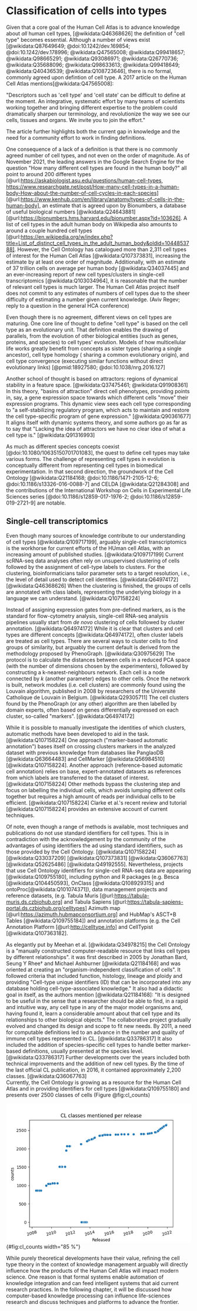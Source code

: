 # Classification of cells into types

Given that a core goal of the Human Cell Atlas is to advance knowledge about _all_ human cell types, [@wikidata:Q46368626] the definition of "cell type" becomes essential. 
Although a number of views exist [@wikidata:Q87649649; @doi:10.1242/dev.169854; @doi:10.1242/dev.178996; @wikidata:Q47565008; @wikidata:Q99418657; @wikidata:Q98665291; @wikidata:Q93086971; @wikidata:Q26770736; @wikidata:Q35688096; @wikidata:Q98633613; @wikidata:Q99418649; @wikidata:Q40436539; @wikidata:Q108723646], there is no formal, commonly agreed upon defintion of cell type. 
A 2017 article on the Human Cell Atlas mentions[@wikidata:Q47565008]: 

"Descriptors such as 'cell type' and 'cell state' can be difficult to define at the moment. An integrative, systematic effort by many teams of scientists working together and bringing different expertise to the problem could dramatically sharpen our terminology, and revolutionize the way we see our cells, tissues and organs. We invite you to join the effort." 

The article further highlights both the current gap in knowledge and the need for a community effort to work in finding definitions. 

One consequence of a lack of a definition is that there is no commonly agreed number of cell types, and not even on the order of magnitude. 
As of November 2021, the leading answers in the Google Search Engine for the question "How many different cell types are found in the human body?" all point to around 200 different types [@url:https://askabiologist.asu.edu/questions/human-cell-types, https://www.researchgate.net/post/How-many-cell-types-in-a-human-body-How-about-the-number-of-cell-cycles-in-each-species] [@url:https://www.kenhub.com/en/library/anatomy/types-of-cells-in-the-human-body], an estimate that is agreed upon by Bionumbers, a database of useful biological numbers [@wikidata:Q24643881] [@url:https://bionumbers.hms.harvard.edu/bionumber.aspx?id=103626].
A list of cell types in the adult human body on Wikipedia also amounts to around a couple hundred cell types [@url:https://en.wikipedia.org/w/index.php?title=List_of_distinct_cell_types_in_the_adult_human_body&oldid=1044853788].
However, the Cell Ontology has catalogued more than 2,311 cell types of interest for the Human Cell Atlas [@wikidata:Q107373831], increasing the estimate by at least one order of magnitude. 
Additionally, with an estimate of 37 trillion cells on average per human body [@wikidata:Q34037445] and an ever-increasing report of new cell types/clusters in single-cell transcriptomics [@wikidata:Q103034964], it is reasonable that the number of relevant cell types is much larger.
The Human Cell Atlas project itself does not commit to any estimates of numbers of cell types due to the sheer difficulty of estimating a number given current knowledge. (Aviv Regev; reply to a question in the general HCA conference) 

<!-- Adapted from https://github.com/lubianat/technotype/blob/9f428cbcf8e8a8d2843faac684275fb0c37914ed/content/02.introduction.md BEGIN-->

Even though there is no agreement, different views on cell types are maturing. 
One core line of thought to define "cell type" is based on the cell type as an evolutionary unit. 
That definition enables the drawing of parallels, from the evolution of other biological entities (such as genes, proteins, and species) to cell types' evolution. 
Models of how multicellular life works greatly benefit from concepts as sister types (sharing a single ancestor), cell type homology ( sharing a common evolutionary origin), and cell type convergence (executing similar functions without direct evolutionary links) [@pmid:18927580; @doi:10.1038/nrg.2016.127]

Another school of thought is based on attractors: regions of dynamical stability in a feature space. [@wikidata:Q37475461; @wikidata:Q91908361] 
In this theory, "basins of attraction" direct cell phenotypes, providing points in, say, a gene expression space towards which different cells "move" their expression programs. 
This dynamic view sees each cell type corresponding to "a self-stabilizing regulatory program, which acts to maintain and restore the cell type-specific program of gene expression." [@wikidata:Q90361677] 
It aligns itself with dynamic systems theory, and some authors go as far as to say that "Lacking the idea of attractors we have no clear idea of what a cell type is." [@wikidata:Q91316993]

As much as different species concepts coexist [@doi:10.1080/10635150701701083], the quest to define cell types may take various forms.
The challenge of representing cell types in evolution is conceptually different from representing cell types in biomedical experimentation. 
In that second direction, the groundwork of the Cell Ontology [@wikidata:Q21184168; @doi:10.1186/1471-2105-12-6; @doi:10.1186/s13326-016-0088-7] and CELDA [@wikidata:Q21284308] and the contributions of the International Workshop on Cells in Experimental Life Sciences series [@doi:10.1186/s12859-017-1976-2; @doi:10.1186/s12859-019-2721-9] are notable. 

<!-- Text from https://github.com/lubianat/technotype/blob/9f428cbcf8e8a8d2843faac684275fb0c37914ed/content/02.introduction.md END-->

## Single-cell transcriptomics

Even though many sources of knowledge contribute to our understanding of cell types [@wikidata:Q109717199], arguably single-cell transcriptomics is the workhorse for current efforts of the HUman cell Atlas, with an increasing amount of published studies. [@wikidata:Q109717199]
Current scRNA-seq data analyses often rely on unsupervised clustering of cells followed by the assignment of cell-type labels to clusters.
For the clustering, bioinformaticians tailor parameter sets to a target resolution, i.e., the level of detail used to detect cell identities. [@wikidata:Q64974172] [@wikidata:Q46368626]
 When the clustering is finished, the groups of cells are annotated with class labels, representing the underlying biology in a language we can understand. [@wikidata:Q107158224]


Instead of assigning expression gates from pre-defined markers, as is the standard for flow-cytometry analysis, single-cell RNA-seq analysis pipelines usually start from _de novo_ clustering of cells followed by cluster annotation. [@wikidata:Q64974172]
While it is clear that clusters and cell types are different concepts [@wikidata:Q64974172], often cluster labels are treated as cell types. 
There are several ways to cluster cells to find groups of similarity, but arguably the current default is derived from the methodology proposed by PhenoGraph. [@wikidata:Q30975629]
The protocol is to calculate the distances between cells in a reduced PCA space (with the number of dimensions chosen by the experimenters), followed by constructing a k-nearest-neighbours network. 
Each cell is a node connected by _k_ (another parameter) edges to other cells. 
Once the network is built, network modules (i.e. cell clusters) are commonly found using the Louvain algorithm, published in 2008 by researchers of the Université Catholique de Louvain in Belgium. [@wikidata:Q29305711]
The cell clusters found by the PhenoGraph (or any other) algorithm are then labelled by domain experts, often based on genes differentially expressed on each cluster, so-called "markers". [@wikidata:Q64974172]

While it is possible to manually investigate the identities of which clusters, automatic methods have been developed to aid in the task. [@wikidata:Q107158224]
One approach ("marker-based automatic annotation") bases itself on crossing clusters markers in the analyzed dataset with previous knowledge from databases like PanglaoDB [@wikidata:Q63664483] and CellMarker [@wikidata:Q56984510] [@wikidata:Q107158224].
Another approach (reference-based automatic cell annotation) relies on base, expert-annotated datasets as references from which labels are transferred to the dataset of interest. [@wikidata:Q107158224] 
Other methods bypass the clustering step and focus on labelling the individual cells, which avoids lumping different cells together but requires a high amount of reads per individual cells to be efficient. [@wikidata:Q107158224] 
Clarke et al.'s recent review and tutorial [@wikidata:Q107158224] provides an extensive account of current techniques. 

Of note, even though a range of methods is available, most techniques and publications do not use standard identifiers for cell types. 
This is in contradiction with the acknowledgement by the community of the advantages of using identifiers the ad using standard identifiers, such as those provided by the Cell Ontology. [@wikidata:Q107158224] [@wikidata:Q33037209] [@wikidata:Q107373831] [@wikidata:Q36067763] [@wikidata:Q52625486]  [@wikidata:Q49192555].
Nevertheless, projects that use Cell Ontology identifiers for single-cell RNA-seq data are appearing [@wikidata:Q109755180], including python and R packages (e.g. Besca [@wikidata:Q104450593], OnClass [@wikidata:Q108929315] and ontoProc[@wikidata:Q101074371]), data management projects and reference datasets, (e.g. Tabula Muris [@url:https://tabula-muris.ds.czbiohub.org] and Tabula Sapiens [@url:https://tabula-sapiens-portal.ds.czbiohub.org/celltypes] Azimuth map [@url:https://azimuth.hubmapconsortium.org] and HubMap's ASCT+B Tables [@wikidata:Q109755184]) and annotation platforms (e.g. the Cell Annotation Platform [@url:http://celltype.info] and CellTypist [@wikidata:Q107363182].

As elegantly put by Meehan et al. [@wikidata:Q34978215] the Cell Ontology is a "manually constructed computer-readable resource that links cell types by different relationships".
it was first described in 2005 by Jonathan Bard, Seung Y Rhee† and Michael Ashburner [@wikidata:Q21184168] and was oriented at creating an "organism-independent classification of cells".
It followed criteria that included function, histology, lineage and ploidy and providing "Cell-type unique identifiers (ID) that can be incorporated into any database holding cell-type-associated knowledge." 
It also had a didactic goal in itself, as the authors mention [@wikidata:Q21184168]: 
"It is designed to be useful in the sense that a researcher should be able to find, in a rapid and intuitive way, any cell type in any of the major model organisms and, having found it, learn a considerable amount about that cell type and its relationships to other biological objects."
The collaborative project gradually evolved and changed its design and scope to fit new needs. 
By 2011, a need for computable definitions led to an advance in the number and quality of immune cell types represented in CL. [@wikidata:Q33786317] 
It also included the addition of species-specific cell types to handle better marker-based definitions, usually presented at the species level. [@wikidata:Q33786317] 
Further developments over the years included both technical improvements and the addition of new cell types. 
By the time of the last official CL publication, in 2016, it contained approximately 2,200 classes.   [@wikidata:Q36067763]  
Currently, the Cell Ontology is growing as a resource for the Human Cell Atlas and in providing identifiers for cell types [@wikidata:Q109755180] and presents over 2500 classes of cells (Figure @fig:cl_counts)

![Cell Ontology counts per release. Some releases around 2014 are not available anymore, thus yielding 0 counts.](https://github.com/lubianat/cell_ontology_count/blob/master/results/classes_per_release.png?raw=true){#fig:cl_counts width="85 %"}

While purely theoretical developments have their value, refining the cell type theory in the context of knowledge management arguably will directly influence how the products of the Human Cell Atlas will impact modern science. 
One reason is that formal systems enable automation of knowledge integration and can feed intelligent systems that aid current research practices. 
In the following chapter, it will be discussed how computer-based knowledge processing can influence life-sciences research and discuss techniques and platforms to advance the frontier. 